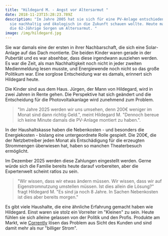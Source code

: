 ```yaml
---
title: "Hildegard M. - Angst vor Altersarmut "
date: 2018-11-23T15:28:23.789Z
description: "Im Jahre 2005 hat sie sich für eine PV-Anlage entschieden, weil
  sie nachhaltig und ökologisch in die Zukunft schauen wollte. Heute macht sich
  die 62-Jährige Sorgen um Altersarmut. "
image: /img/hildegard.jpg
---
```

Sie war damals eine der ersten in ihrer Nachbarschaft, die sich eine Solar-Anlage auf das Dach montierte. Die beiden Kinder waren gerade in der Pubertät und es war absehbar, dass diese irgendwann ausziehen werden. Es war die Zeit, als man Nachhaltigkeit noch nicht in jeder zweiten Medienmeldung lesen musste, und Energiewende noch nicht so das große Politikum war. Eine sorglose Entscheidung war es damals, erinnert sich Hildegard heute.

Die Kinder sind aus dem Haus. Jürgen, der Mann von Hildegard, wird in zwei Jahren in Rente gehen. Die Perspektive hat sich geändert und die Entscheidung für die Photovoltaikanlage wird zunehmend zum Problem.

> "Im Jahre 2025 werden wir uns umsehen, denn 200€ weniger im Monat sind dann richtig Geld.", meint Hildegard M. "Dennoch bereue ich keine Minute damals die PV-Anlage montiert zu haben.".

In der Haushaltskasse haben die Nebenkosten - und besonders die Energiekosten - bislang eine untergeordnete Rolle gespielt. Die 200€, die der Netzbetreiber jeden Monat als Entschädigung für die erzeugten Strommengen überwiesen hat, haben so manchen Theaterbesuch ermöglicht. 

Im Dezember 2025 werden diese Zahlungen eingestellt werden. Gerne würde sich die Familie bereits heute darauf vorbereiten, aber die Expertenwelt scheint ratlos zu sein. 

> "Wir wissen, dass wir etwas ändern müssen. Wir wissen, dass wir auf Eigenstromnutzung umstellen müssen. Ist dies allein die Lösung?" fragt Hildegard M. "Es sind ja noch 8 Jahre. In Sachen Nebenkosten ist dies aber bereits morgen."

Es gibt viele Haushalte, die eine ähnliche Erfahrung gemacht haben wie Hildegard. Einst waren sie stolz ein Vorreiter im "Kleinen" zu sein. Heute fühlen sie sich alleine gelassen von der Politik und den Profis. Produkte am Markt, wie [Corrently](https://corrently.de/home.html) lösen das Problem aus Sicht des Kunden und sind damit mehr als nur "billiger Strom".